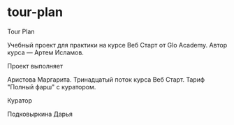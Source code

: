 # tour-plan

Tour Plan

Учебный проект для практики на курсе Веб Старт от Glo Academy. Автор курса — Артем Исламов.

Проект выполняет

Аристова Маргарита. Тринадцатый поток курса Веб Старт. Тариф "Полный фарш" с куратором.

Куратор

Подковыркина Дарья

